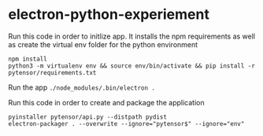 # electron-python-experiement

Run this code in order to initlize app. It installs the npm requirements as well as create the virtual env folder for the python environment

```
npm install
python3 -m virtualenv env && source env/bin/activate && pip install -r pytensor/requirements.txt
```
Run the app
`./node_modules/.bin/electron .`

Run this code in order to create and package the application
```
pyinstaller pytensor/api.py --distpath pydist
electron-packager . --overwrite --ignore="pytensor$" --ignore="env"
```
